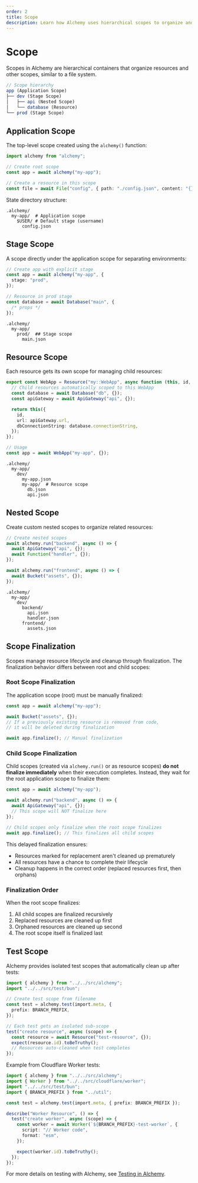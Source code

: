 ```yaml
---
order: 2
title: Scope
description: Learn how Alchemy uses hierarchical scopes to organize and manage infrastructure resources. Master application scopes, stage scopes, and resource scopes.
---
```


# Scope

Scopes in Alchemy are hierarchical containers that organize resources and other scopes, similar to a file system.

```typescript
// Scope hierarchy
app (Application Scope)
├── dev (Stage Scope)
│   ├── api (Nested Scope)
│   └── database (Resource)
└── prod (Stage Scope)
```

## Application Scope

The top-level scope created using the `alchemy()` function:

```typescript
import alchemy from "alchemy";

// Create root scope
const app = await alchemy("my-app");

// Create a resource in this scope
const file = await File("config", { path: "./config.json", content: "{}" });
```

State directory structure:

```
.alchemy/
  my-app/  # Application scope
    $USER/ # Default stage (username)
      config.json
```

## Stage Scope

A scope directly under the application scope for separating environments:

```typescript
// Create app with explicit stage
const app = await alchemy("my-app", {
  stage: "prod",
});

// Resource in prod stage
const database = await Database("main", {
  /* props */
});
```

```
.alchemy/
  my-app/
    prod/  ## Stage scope
      main.json
```

## Resource Scope

Each resource gets its own scope for managing child resources:

```typescript
export const WebApp = Resource("my::WebApp", async function (this, id, props) {
  // Child resources automatically scoped to this WebApp
  const database = await Database("db", {});
  const apiGateway = await ApiGateway("api", {});

  return this({
    id,
    url: apiGateway.url,
    dbConnectionString: database.connectionString,
  });
});

// Usage
const app = await WebApp("my-app", {});
```

```
.alchemy/
  my-app/
    dev/
      my-app.json
      my-app/  # Resource scope
        db.json
        api.json
```

## Nested Scope

Create custom nested scopes to organize related resources:

```typescript
// Create nested scopes
await alchemy.run("backend", async () => {
  await ApiGateway("api", {});
  await Function("handler", {});
});

await alchemy.run("frontend", async () => {
  await Bucket("assets", {});
});
```

```
.alchemy/
  my-app/
    dev/
      backend/
        api.json
        handler.json
      frontend/
        assets.json
```

## Scope Finalization

Scopes manage resource lifecycle and cleanup through finalization. The finalization behavior differs between root and child scopes:

### Root Scope Finalization

The application scope (root) must be manually finalized:

```typescript
const app = await alchemy("my-app");

await Bucket("assets", {});
// If a previously existing resource is removed from code,
// it will be deleted during finalization

await app.finalize(); // Manual finalization
```

### Child Scope Finalization

Child scopes (created via `alchemy.run()` or as resource scopes) **do not finalize immediately** when their execution completes. Instead, they wait for the root application scope to finalize them:

```typescript
const app = await alchemy("my-app");

await alchemy.run("backend", async () => {
  await ApiGateway("api", {});
  // This scope will NOT finalize here
});

// Child scopes only finalize when the root scope finalizes
await app.finalize(); // This finalizes all child scopes
```

This delayed finalization ensures:

- Resources marked for replacement aren't cleaned up prematurely
- All resources have a chance to complete their lifecycle
- Cleanup happens in the correct order (replaced resources first, then orphans)

### Finalization Order

When the root scope finalizes:

1. All child scopes are finalized recursively
2. Replaced resources are cleaned up first
3. Orphaned resources are cleaned up second
4. The root scope itself is finalized last

## Test Scope

Alchemy provides isolated test scopes that automatically clean up after tests:

```typescript
import { alchemy } from "../../src/alchemy";
import "../../src/test/bun";

// Create test scope from filename
const test = alchemy.test(import.meta, {
  prefix: BRANCH_PREFIX,
});

// Each test gets an isolated sub-scope
test("create resource", async (scope) => {
  const resource = await Resource("test-resource", {});
  expect(resource.id).toBeTruthy();
  // Resources auto-cleaned when test completes
});
```

Example from Cloudflare Worker tests:

```typescript
import { alchemy } from "../../src/alchemy";
import { Worker } from "../../src/cloudflare/worker";
import "../../src/test/bun";
import { BRANCH_PREFIX } from "../util";

const test = alchemy.test(import.meta, { prefix: BRANCH_PREFIX });

describe("Worker Resource", () => {
  test("create worker", async (scope) => {
    const worker = await Worker(`${BRANCH_PREFIX}-test-worker`, {
      script: "// Worker code",
      format: "esm",
    });

    expect(worker.id).toBeTruthy();
  });
});
```

For more details on testing with Alchemy, see [Testing in Alchemy](./testing.md).
